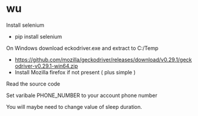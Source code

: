# wu
Install selenium
- pip install selenium

On Windows download eckodriver.exe and extract to  C:/Temp 
 - https://github.com/mozilla/geckodriver/releases/download/v0.29.1/geckodriver-v0.29.1-win64.zip
 - Install Mozilla firefox if not present ( plus simple )

Read the source code

Set varibale PHONE_NUMBER to your account phone number

You will maybe need to change value of sleep duration. 
